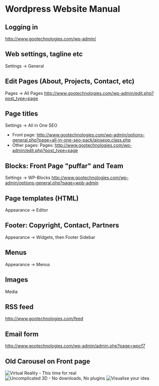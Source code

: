 # Wordpress Website Manual

## Logging in
http://www.gootechnologies.com/wp-admin/

## Web settings, tagline etc
Settings -> General

## Edit Pages (About, Projects, Contact, etc)
Pages -> All Pages
http://www.gootechnologies.com/wp-admin/edit.php?post_type=page

## Page titles
Settings -> All in One SEO
* Front page: http://www.gootechnologies.com/wp-admin/options-general.php?page=all-in-one-seo-pack/aioseop.class.php
* Other pages: Pages: http://www.gootechnologies.com/wp-admin/edit.php?post_type=page

## Blocks: Front Page "puffar" and Team
Settings -> WP-Blocks
http://www.gootechnologies.com/wp-admin/options-general.php?page=wpb-admin

## Page templates (HTML)
Appearance -> Editor

## Footer: Copyright, Contact, Partners 
Appearance -> Widgets, then Footer Sidebar

## Menus
Appearance -> Menus

## Images 
Media

## RSS feed
http://www.gootechnologies.com/feed

## Email form
http://www.gootechnologies.com/wp-admin/admin.php?page=wpcf7

## Old Carousel on Front page

<img src="<?php bloginfo('template_url'); ?>/slides/virtual-reality.png" alt="Virtual Reality - This time for real" />
<img src="<?php bloginfo('template_url'); ?>/slides/uncomplicated-3d.png" alt="Uncomplicated 3D - No downloads, No plugins"/>
<img src="<?php bloginfo('template_url'); ?>/images/VISUALISE.png" alt="Visualise your idea"  onclick="document.location.href='/about';" />
